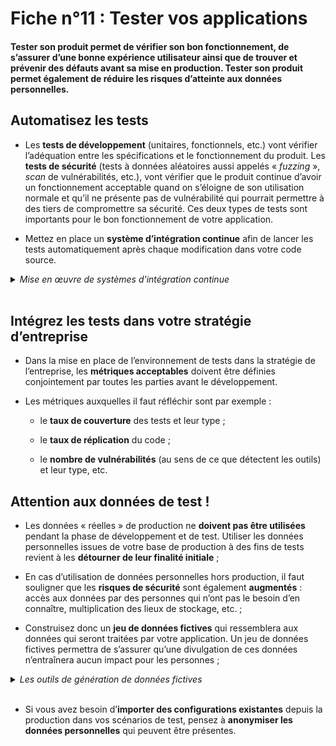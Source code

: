 # Fiche n°11 : Tester vos applications

#### Tester son produit permet de vérifier son bon fonctionnement, de s’assurer d’une bonne expérience utilisateur ainsi que de trouver et prévenir des défauts avant sa mise en production. Tester son produit permet également de réduire les risques d’atteinte aux données personnelles.

## Automatisez les tests

* Les **tests de développement** (unitaires, fonctionnels, etc.) vont vérifier l’adéquation entre les spécifications et le fonctionnement du produit. Les **tests de sécurité** (tests à données aléatoires aussi appelés « _fuzzing_ », _scan_ de vulnérabilités, etc.), vont vérifier que le produit continue d’avoir un fonctionnement acceptable quand on s’éloigne de son utilisation normale et qu’il ne présente pas de vulnérabilité qui pourrait permettre à des tiers de compromettre sa sécurité. Ces deux types de tests sont importants pour le bon fonctionnement de votre application.

* Mettez en place un **système d’intégration continue** afin de lancer les tests automatiquement après chaque modification dans votre code source.

<details>
     <summary> <em> Mise en œuvre de systèmes d'intégration continue </em> </summary>
<br>

* Les logiciels d'intégration continue permettent d'automatiser les vérifications de code et d'y associer des métriques à chaque modification de code source. Cette pratique vise à détecter les problèmes d'intégration au plus tôt dans le stade de développement comme des modifications à la mise en production.

* Des solutions propriétaires et libres existent pour interfacer cette automatisation avec les outils de gestion de code source, entre autres [Jenkins](https://www.jenkins.io/) et [GitLab CI/CD](https://docs.gitlab.com/ee/ci/).

* Une attention particulière doit être portée sur la sécurisation de ce type de solution. Veillez notamment à ce que la solution dispose pas d'accès privilégiés au gestionnaire de code source ou aux systèmes les hébergeant.

</details>
<br>

## Intégrez les tests dans votre stratégie d’entreprise

* Dans la mise en place de l’environnement de tests dans la stratégie de l’entreprise, les **métriques acceptables** doivent être définies conjointement par toutes les parties avant le développement.

* Les métriques auxquelles il faut réfléchir sont par exemple :

    * le **taux de couverture** des tests et leur type ;

    * le **taux de réplication** du code ;
    
    * le **nombre de vulnérabilités** (au sens de ce que détectent les outils) et leur type, etc.

## Attention aux données de test !

* Les données « réelles » de production ne **doivent pas être utilisées** pendant la phase de développement et de test. Utiliser les données personnelles issues de votre base de production à des fins de tests revient à les **détourner de leur finalité initiale** ;

* En cas d’utilisation de données personnelles hors production, il faut souligner que les **risques de sécurité** sont également **augmentés** : accès aux données par des personnes qui n’ont pas le besoin d’en connaître, multiplication des lieux de stockage, etc. ;

* Construisez donc un **jeu de données fictives** qui ressemblera aux données qui seront traitées par votre application. Un jeu de données fictives permettra de s’assurer qu’une divulgation de ces données n’entraînera aucun impact pour les personnes ;

<details>
     <summary><em>Les outils de génération de données fictives</em></summary>
<br>

Lors du développement de votre service, il est toujours préférable d'utiliser des données fictives. A défaut, les environnement des tests doivent faire l’objet des mêmes mesures de sécurité que l’environnement de production.

La génération de données fictives peut se faire au travers d'outils construits pour tester vos services en générant des données variées et parfois inattendues. Par exemple, en python, la librairie  [**Faker**](https://pypi.org/project/Faker/) permet simplement de générer de nombreux types de données :

```python
from faker import Faker
# Défini une instance localisée en France
fake = Faker(fr_FR)
# Numéro de téléphone
fake.phone_number()
#'+33 3 38 24 21 94'
#Adresse email
fake.ascii_email()
#'lorraineboutin@live.com'
# Numéro de carte de crédit
fake.credit_card_number()
#'180009753513939'
#IBAN
fake.iban()
#'FR05660487647593824219489241'
```

</details>
<br>

* Si vous avez besoin d’**importer des configurations existantes** depuis la production dans vos scénarios de test, pensez à **anonymiser les données personnelles** qui peuvent être présentes.

